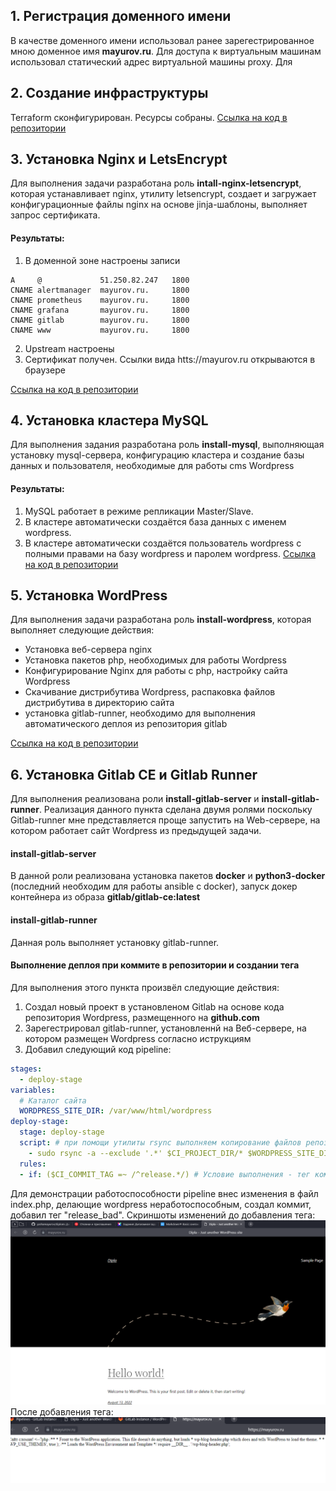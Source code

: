 ## 1. Регистрация доменного имени
В качестве доменного имени использовал ранее зарегестрированное мною доменное имя **mayurov.ru**. Для доступа к виртуальным машинам использовал статический адрес виртуальной машины proxy. Для

## 2. Создание инфраструктуры
Terraform сконфигурирован. Ресурсы собраны.
[Ссылка на код в репозитории](./terraform/)

## 3. Установка Nginx и LetsEncrypt

Для выполнения задачи разработана роль **intall-nginx-letsencrypt**, которая устанавливает nginx, утилиту letsencrypt, создает и загружает конфигурационные файлы nginx на основе jinja-шаблоны, выполняет запрос сертификата.

#### Результаты:

1. В доменной зоне настроены записи
 ```
A     @             51.250.82.247   1800
CNAME alertmanager  mayurov.ru.     1800
CNAME prometheus    mayurov.ru.     1800
CNAME grafana       mayurov.ru.     1800
CNAME gitlab        mayurov.ru.     1800
CNAME www           mayurov.ru.     1800
```
2. Upstream настроены
3. Сертификат получен. Ссылки вида htts://mayurov.ru открываются в браузере


[Ссылка на код в репозитории](./ansible/roles/intall-nginx-letsencrypt/)

## 4. Установка кластера MySQL
Для выполнения задания разработана роль **install-mysql**, выполняющая установку mysql-сервера, конфигурацию кластера и создание базы данных и пользователя, необходимые для работы cms Wordpress

#### Результаты:
1. MySQL работает в режиме репликации Master/Slave.
1. В кластере автоматически создаётся база данных c именем wordpress.
1. В кластере автоматически создаётся пользователь wordpress с полными правами на базу wordpress и паролем wordpress.
[Ссылка на код в репозитории](./ansible/roles/install-mysql/)

## 5. Установка WordPress

Для выполнения задачи разработана роль **install-wordpress**, которая выполняет следующие действия:
- Установка веб-сервера nginx
- Установка пакетов php, необходимых для работы Wordpress
- Конфигурирование Nginx для работы с php, настройку сайта Wordpress
- Скачивание дистрибутива Wordpress, распаковка файлов дистрибутива в директорию сайта
- установка gitlab-runner, необходимо для выполнения автоматического деплоя из репозитория gitlab

[Ссылка на код в репозитории](./ansible/roles/install-wordpress/)

## 6. Установка Gitlab CE и Gitlab Runner

Для выполнения реализована роли **install-gitlab-server** и **install-gitlab-runner**. Реализация данного пункта сделана двумя ролями поскольку Gitlab-runner мне представляется проще запустить на Web-сервере, на котором работает сайт Wordpress из предыдущей задачи. 

#### install-gitlab-server

В данной роли реализована установка пакетов **docker** и  **python3-docker** (последний необходим для работы ansible с docker), запуск докер контейнера из образа **gitlab/gitlab-ce:latest**

#### install-gitlab-runner

Данная роль выполняет установку gitlab-runner.

#### Выполнение деплоя при коммите в репозитории и создании тега

Для выполнения этого пункта произвёл следующие действия:
1. Создал новый проект в установленом Gitlab на основе кода репозитория Wordpress, размещенного на **github.com**
1. Зарегестрировал gitlab-runner, установленнй на Веб-сервере, на котором размещен Wordpress согласно иструкциям
1. Добавил следующий код pipeline:
```yaml
stages:
  - deploy-stage
variables:
  # Каталог сайта
  WORDPRESS_SITE_DIR: /var/www/html/wordpress
deploy-stage:
  stage: deploy-stage
  script: # при помощи утилиты rsync выполняем копирование файлов репозитория за исключением скрытых директорий (папой с файлами git) 
    - sudo rsync -a --exclude '.*' $CI_PROJECT_DIR/* $WORDPRESS_SITE_DIR
  rules:
  - if: ($CI_COMMIT_TAG =~ /^release.*/) # Условие выполнения - тег коммита содержит слово "release"
```
Для демонстрации работоспособности pipeline внес изменения в файл index.php, делающие wordpress неработоспособным, создал коммит, добавил тег "release_bad". 
Скриншоты изменений до добавления тега:
![before commit](./images/good_site.png)
После добавления тега:
![after commit](./images/fail_site.png)